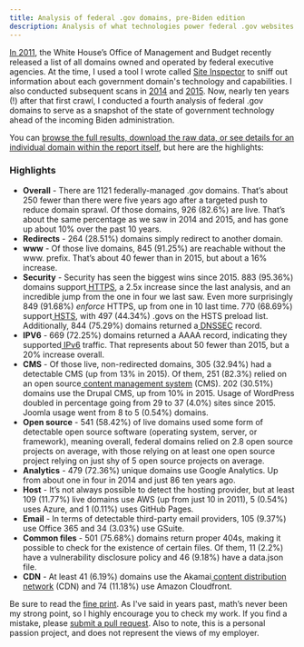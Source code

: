 ```yaml
---
title: Analysis of federal .gov domains, pre-Biden edition
description: Analysis of what technologies power federal .gov websites - 2021 edition.
---
```


[In 2011](https://ben.balter.com/2011/09/07/analysis-of-federal-executive-domains/), the White House’s Office of Management and Budget recently released a list of all domains owned and operated by federal executive agencies. At the time, I used a tool I wrote called [Site Inspector](https://github.com/benbalter/Site-Inspector) to sniff out information about each government domain's technology and capabilities. I also conducted subsequent scans in [2014](https://ben.balter.com/2014/07/07/analysis-of-federal-executive-domains-part-deux/) and [2015](https://ben.balter.com/2015/05/11/third-analysis-of-federal-executive-dotgovs/). Now, nearly ten years (!) after that first crawl, I conducted a fourth analysis of federal .gov domains to serve as a snapshot of the state of government technology ahead of the incoming Biden administration.

You can [browse the full results, download the raw data, or see details for an individual domain within the report itself](https://ben.balter.com/2021-analysis-of-federal-dotgov-domains/), but here are the highlights:

### Highlights

* **Overall** - There are 1121 federally-managed .gov domains. That’s about 250 fewer than there were five years ago after a targeted push to reduce domain sprawl. Of those domains, 926 (82.6%) are live. That’s about the same percentage as we saw in 2014 and 2015, and has gone up about 10% over the past 10 years.
* **Redirects** - 264 (28.51%) domains simply redirect to another domain.
* **www** - Of those live domains, 845 (91.25%) are reachable without the www. prefix. That’s about 40 fewer than in 2015, but about a 16% increase.
* **Security** - Security has seen the biggest wins since 2015. 883 (95.36%) domains support[ HTTPS](https://en.wikipedia.org/wiki/HTTPS), a 2.5x increase since the last analysis, and an incredible jump from the one in four we last saw. Even more surprisingly 849 (91.68%) *enforce* HTTPS, up from one in 10 last time. 770 (68.69%) support[ HSTS](https://en.wikipedia.org/wiki/HTTP_Strict_Transport_Security), with 497 (44.34%) .govs on the HSTS preload list. Additionally, 844 (75.29%) domains returned a[ DNSSEC](https://en.wikipedia.org/wiki/Domain_Name_System_Security_Extensions) record.
* **IPV6** - 669 (72.25%) domains returned a AAAA record, indicating they supported[ IPv6](https://en.wikipedia.org/wiki/IPv6) traffic. That represents about 50 fewer than 2015, but a 20% increase overall.
* **CMS** - Of those live, non-redirected domains, 305 (32.94%) had a detectable CMS (up from 13% in 2015). Of them, 251 (82.3%) relied on an open source[ content management system](https://en.wikipedia.org/wiki/Content_management_system) (CMS). 202 (30.51%) domains use the Drupal CMS, up from 10% in 2015. Usage of WordPress doubled in percentage going from 29 to 37 (4.0%) sites since 2015. Joomla usage went from 8 to 5 (0.54%) domains.
* **Open source** - 541 (58.42%) of live domains used some form of detectable open source software (operating system, server, or framework), meaning overall, federal domains relied on 2.8 open source projects on average, with those relying on at least one open source project relying on just shy of 5 open source projects on average.
* **Analytics** - 479 (72.36%) unique domains use Google Analytics. Up from about one in four in 2014 and just 86 ten years ago.
* **Host** - It’s not always possible to detect the hosting provider, but at least 109 (11.77%) live domains use AWS (up from just 10 in 2011), 5 (0.54%) uses Azure, and 1 (0.11%) uses GitHub Pages.
* **Email** - In terms of detectable third-party email providers, 105 (9.37%) use Office 365 and 34 (3.03%) use GSuite.
* **Common files** - 501 (75.68%) domains return proper 404s, making it possible to check for the existence of certain files. Of them, 11 (2.2%) have a vulnerability disclosure policy and 46 (9.18%) have a data.json file.
* **CDN** - At least 41 (6.19%) domains use the Akamai[ content distribution network](https://en.wikipedia.org/wiki/Content_delivery_network) (CDN) and 74 (11.18%) use Amazon Cloudfront.

Be sure to read the [fine print](https://ben.balter.com/2021-analysis-of-federal-dotgov-domains/fine-print/). As I've said in years past, math’s never been my strong point, so I highly encourage you to check my work. If you find a mistake, please [submit a pull request](https://github.com/benbalter/2021-analysis-of-federal-dotgov-domains). Also to note, this is a personal passion project, and does not represent the views of my employer.
